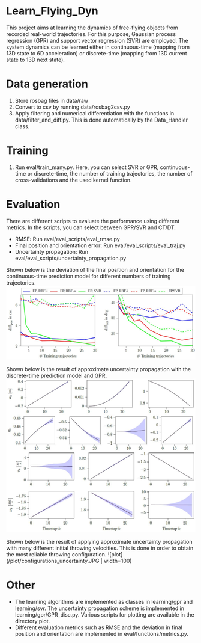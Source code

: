# Learn_Flying_Dyn
This project aims at learning the dynamics of free-flying objects from recorded real-world trajectories. For this purpose, Gaussian process regression (GPR) and support vector regression (SVR) are employed. The system dynamics can be learned either in continuous-time (mapping from 13D state to 6D acceleration) or discrete-time (mapping from 13D current state to 13D next state). 

# Data generation
1. Store rosbag files in data/raw
2. Convert to csv by running data/rosbag2csv.py
3. Apply filtering and numerical differentiation with the functions in data/filter_and_diff.py. This is done automatically by the Data_Handler class.

# Training
1. Run eval/train_many.py. Here, you can select SVR or GPR, continuous-time or discrete-time, the number of training trajectories, the number of cross-validations and the used kernel function.

# Evaluation
There are different scripts to evaluate the performance using different metrics. In the scripts, you can select between GPR/SVR and CT/DT.
- RMSE: Run eval/eval_scripts/eval_rmse.py
- Final position and orientation error: Run eval/eval_scripts/eval_traj.py
- Uncertainty propagation: Run eval/eval_scripts/uncertainty_propagation.py

Shown below is the deviation of the final position and orientation for the continuous-time prediction model for different numbers of training trajectories.
![plot](/plot/pred_error_cont.JPG)

Shown below is the result of approximate uncertainty propagation with the discrete-time prediction model and GPR.
![plot](/plot/unc_prop.JPG)

Shown below is the result of applying approximate uncertainty propagation with many different initial throwing velocities. This is done in order to obtain the most reliable throwing configuration.
![plot](/plot/configurations_uncertainty.JPG | width=100)

# Other 
- The learning algorithms are implemented as classes in learning/gpr and learning/svr. The uncertainty propagation scheme is implemented in learning/gpr/GPR_disc.py.
Various scripts for plotting are available in the directory plot. 
- Different evaluation metrics such as RMSE and the deviation in final position and orientation are implemented in eval/functions/metrics.py.
